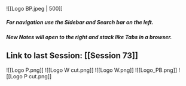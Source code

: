 ![[Logo BP.jpeg | 500]]

##### For navigation use the Sidebar and Search bar on the left.
##### New Notes will open to the right and stack like Tabs in a browser.
## Link to last Session: [[Session 73]]
![[Logo P.png]]
![[Logo W cut.png]]
![[Logo W.png]]
![[Logo_PB.png]]
![[Logo P cut.png]]